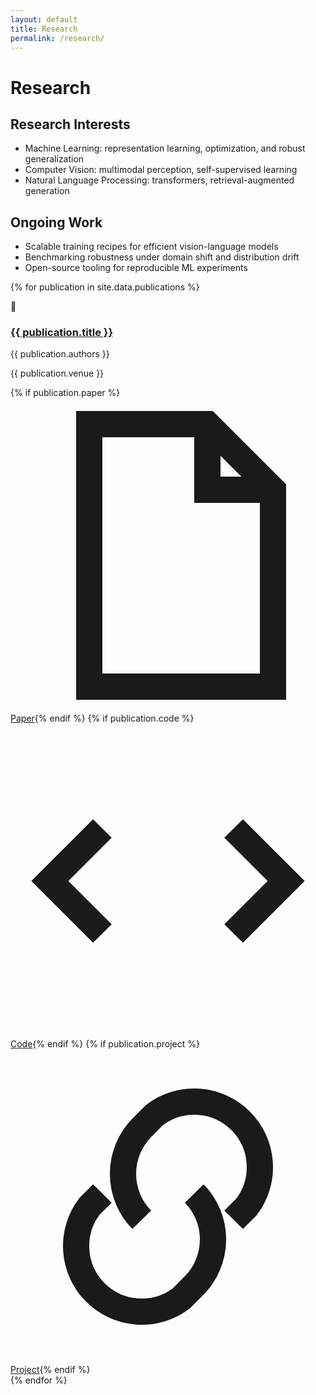 ```yaml
---
layout: default
title: Research
permalink: /research/
---
```


# Research

<div class="section">
  <h2>Research Interests</h2>
  <ul class="research-list">
    <li>Machine Learning: representation learning, optimization, and robust generalization</li>
    <li>Computer Vision: multimodal perception, self-supervised learning</li>
    <li>Natural Language Processing: transformers, retrieval-augmented generation</li>
  </ul>
</div>

<div class="section">
  <h2>Ongoing Work</h2>
  <ul class="research-list">
    <li>Scalable training recipes for efficient vision-language models</li>
    <li>Benchmarking robustness under domain shift and distribution drift</li>
    <li>Open-source tooling for reproducible ML experiments</li>
  </ul>
</div>

{% for publication in site.data.publications %}
<div class="publication">
  <div class="publication-icon">📄</div>
  <div class="publication-content">
    <h3><a href="{{ publication.url }}">{{ publication.title }}</a></h3>
    <p class="authors">{{ publication.authors }}</p>
    <p class="venue">{{ publication.venue }}</p>
    <div class="publication-links">
      {% if publication.paper %}<a class="link-with-icon" href="{{ publication.paper }}"><svg aria-hidden="true" viewBox="0 0 24 24" fill="none" stroke="currentColor" stroke-width="2"><path d="M6 2h9l5 5v15H6z"/><path d="M15 2v5h5"/></svg><span>Paper</span></a>{% endif %}
      {% if publication.code %}<a class="link-with-icon" href="{{ publication.code }}" target="_blank" rel="noopener noreferrer"><svg aria-hidden="true" viewBox="0 0 24 24" fill="none" stroke="currentColor" stroke-width="2"><polyline points="7 8 3 12 7 16"/><polyline points="17 8 21 12 17 16"/></svg><span>Code</span></a>{% endif %}
      {% if publication.project %}<a class="link-with-icon" href="{{ publication.project }}" target="_blank" rel="noopener noreferrer"><svg aria-hidden="true" viewBox="0 0 24 24" fill="none" stroke="currentColor" stroke-width="2"><path d="M10 13a5 5 0 0 1 0-7l1-1a5 5 0 0 1 7 7l-1 1"/><path d="M14 11a5 5 0 0 1 0 7l-1 1a5 5 0 0 1-7-7l1-1"/></svg><span>Project</span></a>{% endif %}
    </div>
  </div>
</div>
{% endfor %}
